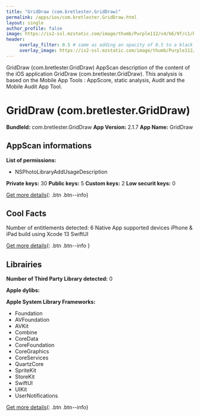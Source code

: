 ```yaml
---
title: "GridDraw (com.bretlester.GridDraw)"
permalink: /apps/ios/com.bretlester.GridDraw.html
layout: single
author_profile: false
image: https://is2-ssl.mzstatic.com/image/thumb/Purple112/v4/b6/9f/c1/b69fc1f4-15de-5bc8-ac38-2055262afab9/AppIcon-1x_U007emarketing-0-7-0-P3-85-220.png/512x512bb.jpg
header: 
     overlay_filter: 0.5 # same as adding an opacity of 0.5 to a black background
     overlay_image: https://is2-ssl.mzstatic.com/image/thumb/Purple112/v4/b6/9f/c1/b69fc1f4-15de-5bc8-ac38-2055262afab9/AppIcon-1x_U007emarketing-0-7-0-P3-85-220.png/512x512bb.jpg
---
```

GridDraw (com.bretlester.GridDraw) AppScan description of the content of the iOS application GridDraw (com.bretlester.GridDraw). This analysis is based on the Mobile App Tools : AppScore, static analysis, Audit and the Mobile Audit App Tool.

# GridDraw (com.bretlester.GridDraw)

**BundleId:** com.bretlester.GridDraw
**App Version:** 2.1.7
**App Name:** GridDraw


## AppScan informations 

**List of permissions:** 
- NSPhotoLibraryAddUsageDescription
  
  
**Private keys:** 30
**Public keys:** 5
**Custom keys:** 2
**Low securit keys:** 0
  
[Get more details](/pricing.html){: .btn .btn--info}

## Cool Facts

Number of entitlements detected: 6
Native App
supported devices iPhone & iPad
build using Xcode 13
SwiftUI
  
[Get more details](/pricing.html){: .btn .btn--info }

## Librairies 
**Number of Third Party Library detected:** 0


**Apple dylibs:**


**Apple System Library Frameworks:**
- Foundation
- AVFoundation
- AVKit
- Combine
- CoreData
- CoreFoundation
- CoreGraphics
- CoreServices
- QuartzCore
- SpriteKit
- StoreKit
- SwiftUI
- UIKit
- UserNotifications


  
[Get more details](/pricing.html){: .btn .btn--info}

